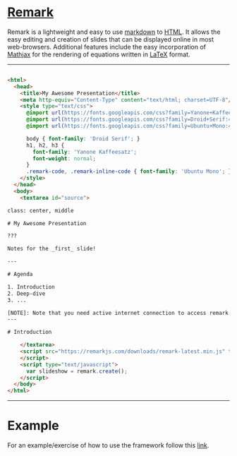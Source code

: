 # [Remark](https://github.com/gnab/remark)

Remark is a lightweight and easy to use [markdown](https://en.wikipedia.org/wiki/Markdown) to [HTML](https://en.wikipedia.org/wiki/HTML). It allows the easy editing and creation of slides that can be displayed online in most web-browsers. Additional features include the easy incorporation of [Mathjax](https://www.mathjax.org/) for the rendering of equations written in [LaTeX](https://www.latex-project.org/) format.

<hr>

```HTML

<html>
  <head>
    <title>My Awesome Presentation</title>
    <meta http-equiv="Content-Type" content="text/html; charset=UTF-8"/>
    <style type="text/css">
      @import url(https://fonts.googleapis.com/css?family=Yanone+Kaffeesatz);
      @import url(https://fonts.googleapis.com/css?family=Droid+Serif:400,700,400italic);
      @import url(https://fonts.googleapis.com/css?family=Ubuntu+Mono:400,700,400italic);

      body { font-family: 'Droid Serif'; }
      h1, h2, h3 {
        font-family: 'Yanone Kaffeesatz';
        font-weight: normal;
      }
      .remark-code, .remark-inline-code { font-family: 'Ubuntu Mono'; }
    </style>
  </head>
  <body>
    <textarea id="source">

class: center, middle

# My Awesome Presentation

???

Notes for the _first_ slide!

---

# Agenda

1. Introduction
2. Deep-dive
3. ...

[NOTE]: Note that you need active internet connection to access remark.js script file
---

# Introduction

    </textarea>
    <script src="https://remarkjs.com/downloads/remark-latest.min.js" type="text/javascript">
    </script>
    <script type="text/javascript">
      var slideshow = remark.create();
    </script>
  </body>
</html>

```

<hr>

# Example

For an example/exercise of how to use the framework follow this [link](../scripts/Remark/).
